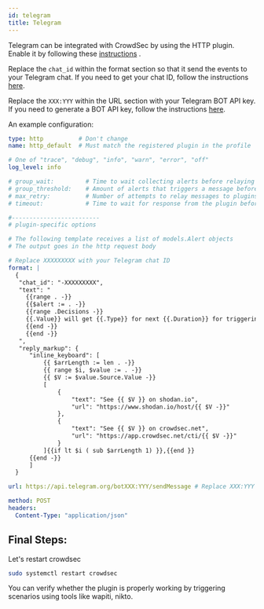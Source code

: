 ```yaml
---
id: telegram
title: Telegram
---
```


Telegram can be integrated with CrowdSec by using the HTTP plugin. Enable it by following these [instructions](/notification_plugins/http.md) .

Replace the `chat_id` within the format section so that it send the events to your Telegram chat. If you need to get your chat ID, follow the instructions [here](https://stackoverflow.com/questions/32423837/telegram-bot-how-to-get-a-group-chat-id).

Replace the `XXX:YYY` within the URL section with your Telegram BOT API key. If you need to generate a BOT API key, follow the instructions [here](https://core.telegram.org/bots#how-do-i-create-a-bot).

An example configuration:

```yaml
type: http          # Don't change
name: http_default  # Must match the registered plugin in the profile

# One of "trace", "debug", "info", "warn", "error", "off"
log_level: info

# group_wait:         # Time to wait collecting alerts before relaying a message to this plugin, eg "30s"
# group_threshold:    # Amount of alerts that triggers a message before <group_wait> has expired, eg "10"
# max_retry:          # Number of attempts to relay messages to plugins in case of error
# timeout:            # Time to wait for response from the plugin before considering the attempt a failure, eg "10s"

#-------------------------
# plugin-specific options

# The following template receives a list of models.Alert objects
# The output goes in the http request body

# Replace XXXXXXXXX with your Telegram chat ID
format: |
  {
   "chat_id": "-XXXXXXXXX", 
   "text": "
     {{range . -}}  
     {{$alert := . -}}  
     {{range .Decisions -}}
     {{.Value}} will get {{.Type}} for next {{.Duration}} for triggering {{.Scenario}}.
     {{end -}}
     {{end -}}
   ",
   "reply_markup": {
      "inline_keyboard": [
          {{ $arrLength := len . -}}
          {{ range $i, $value := . -}}
          {{ $V := $value.Source.Value -}}
          [
              {
                  "text": "See {{ $V }} on shodan.io",
                  "url": "https://www.shodan.io/host/{{ $V -}}"
              },
              {
                  "text": "See {{ $V }} on crowdsec.net",
                  "url": "https://app.crowdsec.net/cti/{{ $V -}}"
              }
          ]{{if lt $i ( sub $arrLength 1) }},{{end }}
      {{end -}}
      ]
  }

url: https://api.telegram.org/botXXX:YYY/sendMessage # Replace XXX:YYY with your API key

method: POST
headers:
  Content-Type: "application/json"
```

## Final Steps:

Let's restart crowdsec

```bash
sudo systemctl restart crowdsec
```

You can verify whether the plugin is properly working by triggering scenarios using tools like wapiti, nikto.
